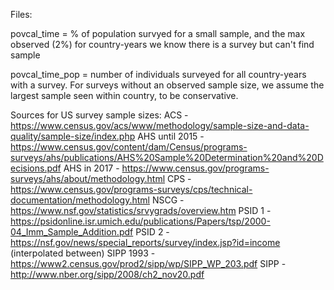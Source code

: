 Files:

povcal_time = % of population survyed for a small sample, and the max observed (2%) for country-years we know there is a survey but can't find sample

povcal_time_pop = number of individuals surveyed for all country-years with a survey. For surveys without an observed sample size, we assume the largest sample seen within country, to be conservative. 

Sources for US survey sample sizes:
ACS - https://www.census.gov/acs/www/methodology/sample-size-and-data-quality/sample-size/index.php
AHS until 2015 - https://www.census.gov/content/dam/Census/programs-surveys/ahs/publications/AHS%20Sample%20Determination%20and%20Decisions.pdf
AHS in 2017 - https://www.census.gov/programs-surveys/ahs/about/methodology.html
CPS - https://www.census.gov/programs-surveys/cps/technical-documentation/methodology.html
NSCG - https://www.nsf.gov/statistics/srvygrads/overview.htm
PSID 1 - https://psidonline.isr.umich.edu/publications/Papers/tsp/2000-04_Imm_Sample_Addition.pdf
PSID 2 - https://nsf.gov/news/special_reports/survey/index.jsp?id=income (interpolated between)
SIPP 1993 - https://www2.census.gov/prod2/sipp/wp/SIPP_WP_203.pdf
SIPP - http://www.nber.org/sipp/2008/ch2_nov20.pdf


